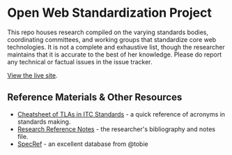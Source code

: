 # Open Web Standardization Project

This repo houses research compiled on the varying standards bodies, coordinating committees, and working groups that standardize core web technologies. It is not a complete and exhaustive list, though the researcher maintains that it is accurate to the best of her knowledge. Please do report any technical or factual issues in the issue tracker. 

[View the live site](http://joryburson.com/standardization-project/).

## Reference Materials & Other Resources

* [Cheatsheet of TLAs in ITC Standards](https://docs.google.com/spreadsheets/d/1cwP7DuRWDppbSUduWUwQ7gccxYO3Wk6ebqd9jZ1I6s0/edit?usp=sharing) - a quick reference of acronyms in standards making.
* [Research Reference Notes](https://docs.google.com/document/d/1M582qncLOjazOdt8LIACMPnG1lc-RiCR7iio7woNzoI/edit?usp=sharing) - the researcher's bibliography and notes file.
* [SpecRef](https://www.specref.org/) - an excellent database from @tobie
